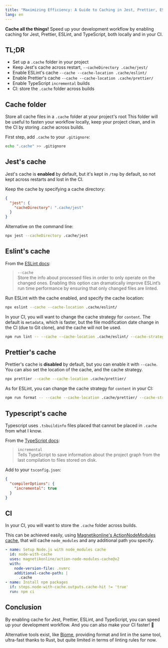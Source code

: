 ```yaml
---
title: "Maximizing Efficiency: A Guide to Caching in Jest, Prettier, ESLint, and TypeScript"
lang: en
---
```


**Cache all the things!** 
Speed up your development workflow by enabling caching for Jest, Prettier, ESLint, and TypeScript, both locally and in your CI.

## TL;DR

- Set up a `.cache` folder in your project
- Keep Jest's cache across restart, `--cacheDirectory .cache/jest/`
- Enable ESLint's cache `--cache --cache-location .cache/eslint/`
- Enable Prettier's cache `--cache --cache-location .cache/prettier/`
- Enable TypeScript `incremental` builds
- CI: store the `.cache` folder across builds

## Cache folder

Store all cache files in a `.cache` folder at your project's root
This folder will be useful to fasten your workflow locally, keep your project clean, and in the CI by storing .cache across builds.

First step, add `.cache` to your `.gitignore`:

```bash
echo ".cache" >> .gitignore
```

## Jest's cache

Jest's cache is **enabled** by default, but it's kept in `/tmp` by default, so not kept across restarts and lost in the CI.

Keep the cache by specifying a cache directory:

```json
{
  "jest": {
    "cacheDirectory": ".cache/jest"
  }
}
```

Alternative on the command line:

```bash
npx jest --cacheDirectory .cache/jest
```

## Eslint's cache

From the [ESLint docs](https://eslint.org/docs/latest/use/command-line-interface#caching):
> `--cache`  
> Store the info about processed files in order to only operate on the changed ones. Enabling this option can dramatically improve ESLint’s run time performance by ensuring that only changed files are linted.

Run ESLint with the cache enabled, and specify the cache location:

```bash
npx eslint --cache --cache-location .cache/eslint/
```

In your CI, you will want to change the cache strategy for `content`. 
The default is `metadata`, which is faster, but the file modification date change in the CI (due to Git clone), and the cache will not be used.

```bash
npm run lint -- --cache --cache-location .cache/eslint/ --cache-strategy content
```

## Prettier's cache

Prettier's cache is **disabled** by default, but you can enable it with `--cache`.
You can also set the location of the cache, and the cache strategy.

```bash
npx prettier --cache --cache-location .cache/prettier/
```

As for ESLint, you can change the cache strategy for `content` in your CI:

```bash
npm run format -- --cache --cache-location .cache/prettier/ --cache-strategy content
```

## Typescript's cache

Typescript uses `.tsbuildinfo` files placed that cannot be placed in `.cache` from what I know.

From the [TypeScript docs](https://www.typescriptlang.org/tsconfig/#incremental):
> `incremental`  
> Tells TypeScript to save information about the project graph from the last compilation to files stored on disk.

Add to your `tsconfig.json`:

```json
{
  "compilerOptions": {
    "incremental": true
  }
}
```

## CI

In your CI, you will want to store the `.cache` folder across builds.

This can be achieved easily, using [Magnetikonline's ActionNodeModules cache](https://github.com/magnetikonline/action-node-modules-cache), that will cache `node_modules` and any additional path you specify.

```yaml
- name: Setup Node.js with node_modules cache
  id: node-with-cache
  uses: magnetikonline/action-node-modules-cache@v2
  with:
    node-version-file: .nvmrc
    additional-cache-path: |
      .cache
- name: Install npm packages
  if: steps.node-with-cache.outputs.cache-hit != 'true'
  run: npm ci
```

## Conclusion

By enabling cache for Jest, Prettier, ESLint, and TypeScript, you can speed up your development workflow.
And you can also make your CI faster! 🚀

Alternative tools exist, like [Biome](https://biomejs.dev/), providing format and lint in the same tool, ultra-fast thanks to Rust, but quite limited in terms of linting rules for now.

